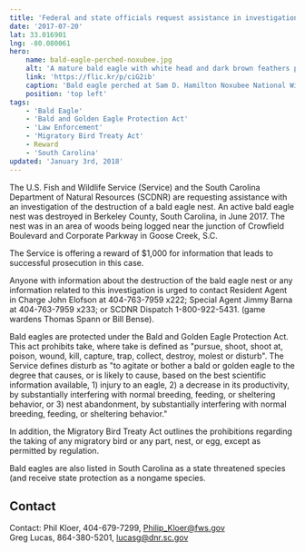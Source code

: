 ```yaml
---
title: 'Federal and state officials request assistance in investigation of bald eagle nest destruction'
date: '2017-07-20'
lat: 33.016901
lng: -80.080061
hero:
    name: bald-eagle-perched-noxubee.jpg
    alt: 'A mature bald eagle with white head and dark brown feathers perched on a dead tree limb just over a giant nest.'
    link: 'https://flic.kr/p/ciG2ib'
    caption: 'Bald eagle perched at Sam D. Hamilton Noxubee National Wildlife Refuge. Photo by USFWS.'
    position: 'top left'
tags:
    - 'Bald Eagle'
    - 'Bald and Golden Eagle Protection Act'
    - 'Law Enforcement'
    - 'Migratory Bird Treaty Act'
    - Reward
    - 'South Carolina'
updated: 'January 3rd, 2018'
---
```


The U.S. Fish and Wildlife Service (Service) and the South Carolina Department of Natural Resources (SCDNR) are requesting assistance with an investigation of the destruction of a bald eagle nest.  An active bald eagle nest was destroyed in Berkeley County, South Carolina, in June 2017. The nest was in an area of woods being logged near the junction of Crowfield Boulevard and Corporate Parkway in Goose Creek, S.C. 

The Service is offering a reward of $1,000 for information that leads to successful prosecution in this case.  

Anyone with information about the destruction of the bald eagle nest or any information related to this investigation is urged to contact Resident Agent in Charge John Elofson at 404-763-7959 x222; Special Agent Jimmy Barna at 404-763-7959 x233; or SCDNR Dispatch 1-800-922-5431. (game wardens Thomas Spann or Bill Bense).

Bald eagles are protected under the Bald and Golden Eagle Protection Act. This act prohibits take, where take is defined as "pursue, shoot, shoot at, poison, wound, kill, capture, trap, collect, destroy, molest or disturb". The Service defines disturb as "to agitate or bother a bald or golden eagle to the degree that causes, or is likely to cause, based on the best scientific information available, 1) injury to an eagle, 2) a decrease in its productivity, by substantially interfering with normal breeding, feeding, or sheltering behavior, or 3) nest abandonment, by substantially interfering with normal breeding, feeding, or sheltering behavior."

In addition, the Migratory Bird Treaty Act outlines the prohibitions regarding the taking of any migratory bird or any part, nest, or egg, except as permitted by regulation.

Bald eagles are also listed in South Carolina as a state threatened species (and receive state protection as a nongame species. 

## Contact

Contact: Phil Kloer, 404-679-7299, [Philip_Kloer@fws.gov](mailto:Philip_Kloer@fws.gov?subject=Re:%20Federal%20and%20state%20officials%20request%20assistance%20in%20investigation%20of%20bald%20eagle%20nest%20destruction)  
Greg Lucas, 864-380-5201, [lucasg@dnr.sc.gov](mailto:lucasg@dnr.sc.gov?subject=Re:%20Federal%20and%20state%20officials%20request%20assistance%20in%20investigation%20of%20bald%20eagle%20nest%20destruction)
